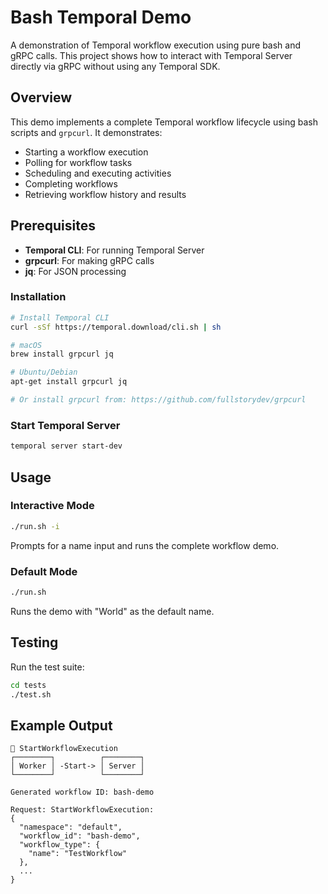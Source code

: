 # Bash Temporal Demo

A demonstration of Temporal workflow execution using pure bash and gRPC calls. This project shows how to interact with Temporal Server directly via gRPC without using any Temporal SDK.

## Overview

This demo implements a complete Temporal workflow lifecycle using bash scripts and `grpcurl`. It demonstrates:

- Starting a workflow execution
- Polling for workflow tasks
- Scheduling and executing activities
- Completing workflows
- Retrieving workflow history and results

## Prerequisites

- **Temporal CLI**: For running Temporal Server
- **grpcurl**: For making gRPC calls
- **jq**: For JSON processing

### Installation

```bash
# Install Temporal CLI
curl -sSf https://temporal.download/cli.sh | sh

# macOS
brew install grpcurl jq

# Ubuntu/Debian
apt-get install grpcurl jq

# Or install grpcurl from: https://github.com/fullstorydev/grpcurl
```

### Start Temporal Server

```bash
temporal server start-dev
```

## Usage

### Interactive Mode
```bash
./run.sh -i
```
Prompts for a name input and runs the complete workflow demo.

### Default Mode
```bash
./run.sh
```
Runs the demo with "World" as the default name.

## Testing

Run the test suite:

```bash
cd tests
./test.sh
```

## Example Output

```
🚀 StartWorkflowExecution
┌────────┐          ┌────────┐
│ Worker │ -Start-> │ Server │
└────────┘          └────────┘

Generated workflow ID: bash-demo

Request: StartWorkflowExecution:
{
  "namespace": "default",
  "workflow_id": "bash-demo",
  "workflow_type": {
    "name": "TestWorkflow"
  },
  ...
}
```
